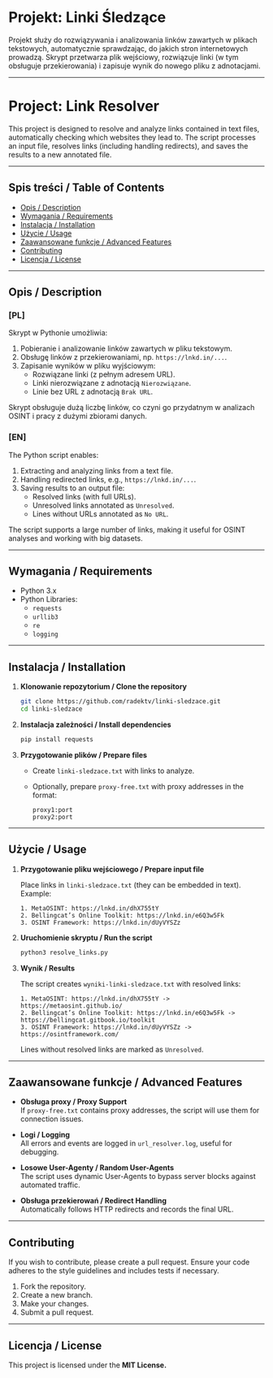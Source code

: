 # Projekt: Linki Śledzące

Projekt służy do rozwiązywania i analizowania linków zawartych w plikach tekstowych, automatycznie sprawdzając, do jakich stron internetowych prowadzą. Skrypt przetwarza plik wejściowy, rozwiązuje linki (w tym obsługuje przekierowania) i zapisuje wynik do nowego pliku z adnotacjami.

---

# Project: Link Resolver

This project is designed to resolve and analyze links contained in text files, automatically checking which websites they lead to. The script processes an input file, resolves links (including handling redirects), and saves the results to a new annotated file.

---

## Spis treści / Table of Contents

- [Opis / Description](#opis--description)
- [Wymagania / Requirements](#wymagania--requirements)
- [Instalacja / Installation](#instalacja--installation)
- [Użycie / Usage](#użycie--usage)
- [Zaawansowane funkcje / Advanced Features](#zaawansowane-funkcje--advanced-features)
- [Contributing](#contributing)
- [Licencja / License](#licencja--license)

---

## Opis / Description

### [PL]
Skrypt w Pythonie umożliwia:
1. Pobieranie i analizowanie linków zawartych w pliku tekstowym.
2. Obsługę linków z przekierowaniami, np. `https://lnkd.in/...`.
3. Zapisanie wyników w pliku wyjściowym:
   - Rozwiązane linki (z pełnym adresem URL).
   - Linki nierozwiązane z adnotacją `Nierozwiązane`.
   - Linie bez URL z adnotacją `Brak URL`.

Skrypt obsługuje dużą liczbę linków, co czyni go przydatnym w analizach OSINT i pracy z dużymi zbiorami danych.

### [EN]
The Python script enables:
1. Extracting and analyzing links from a text file.
2. Handling redirected links, e.g., `https://lnkd.in/...`.
3. Saving results to an output file:
   - Resolved links (with full URLs).
   - Unresolved links annotated as `Unresolved`.
   - Lines without URLs annotated as `No URL`.

The script supports a large number of links, making it useful for OSINT analyses and working with big datasets.

---

## Wymagania / Requirements

- Python 3.x
- Python Libraries:
  - `requests`
  - `urllib3`
  - `re`
  - `logging`

---

## Instalacja / Installation

1. **Klonowanie repozytorium / Clone the repository**

   ```bash
   git clone https://github.com/radektv/linki-sledzace.git
   cd linki-sledzace
   ```

2. **Instalacja zależności / Install dependencies**

   ```bash
   pip install requests
   ```

3. **Przygotowanie plików / Prepare files**

   - Create `linki-sledzace.txt` with links to analyze.
   - Optionally, prepare `proxy-free.txt` with proxy addresses in the format:

     ```plaintext
     proxy1:port
     proxy2:port
     ```

---

## Użycie / Usage

1. **Przygotowanie pliku wejściowego / Prepare input file**

   Place links in `linki-sledzace.txt` (they can be embedded in text). Example:

   ```plaintext
   1. MetaOSINT: https://lnkd.in/dhX755tY
   2. Bellingcat’s Online Toolkit: https://lnkd.in/e6Q3w5Fk
   3. OSINT Framework: https://lnkd.in/dUyVYSZz
   ```

2. **Uruchomienie skryptu / Run the script**

   ```bash
   python3 resolve_links.py
   ```

3. **Wynik / Results**

   The script creates `wyniki-linki-sledzace.txt` with resolved links:

   ```plaintext
   1. MetaOSINT: https://lnkd.in/dhX755tY -> https://metaosint.github.io/
   2. Bellingcat’s Online Toolkit: https://lnkd.in/e6Q3w5Fk -> https://bellingcat.gitbook.io/toolkit
   3. OSINT Framework: https://lnkd.in/dUyVYSZz -> https://osintframework.com/
   ```

   Lines without resolved links are marked as `Unresolved`.

---

## Zaawansowane funkcje / Advanced Features

- **Obsługa proxy / Proxy Support**  
  If `proxy-free.txt` contains proxy addresses, the script will use them for connection issues.

- **Logi / Logging**  
  All errors and events are logged in `url_resolver.log`, useful for debugging.

- **Losowe User-Agenty / Random User-Agents**  
  The script uses dynamic User-Agents to bypass server blocks against automated traffic.

- **Obsługa przekierowań / Redirect Handling**  
  Automatically follows HTTP redirects and records the final URL.

---

## Contributing

If you wish to contribute, please create a pull request. Ensure your code adheres to the style guidelines and includes tests if necessary.

1. Fork the repository.
2. Create a new branch.
3. Make your changes.
4. Submit a pull request.

---

## Licencja / License

This project is licensed under the **MIT License.**
